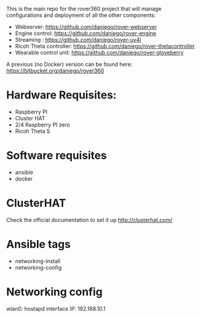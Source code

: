 This is the main repo for the rover360 project that will manage configurations and deployment of all the other components:

- Webserver: https://github.com/daniego/rover-webserver
- Engine control: https://github.com/daniego/rover-engine
- Streaming : https://github.com/daniego/rover-uv4l
- Ricoh Theta controller: https://github.com/daniego/rover-thetacontroller
- Wearable control unit: https://github.com/daniego/rover-gloveberry

A previous (no Docker) version can be found here: https://bitbucket.org/daniego/rover360
# Hardware Requisites:

- Raspberry PI
- Cluster HAT
- 2/4 Raspberry PI zero
- Ricoh Theta S

# Software requisites

- ansible
- docker

# ClusterHAT

Check the official documentation to set it up <http://clusterhat.com/>

# Ansible tags

- networking-install
- networking-config

# Networking config

wlan0:
hostapd interface
IP: 192.168.10.1
